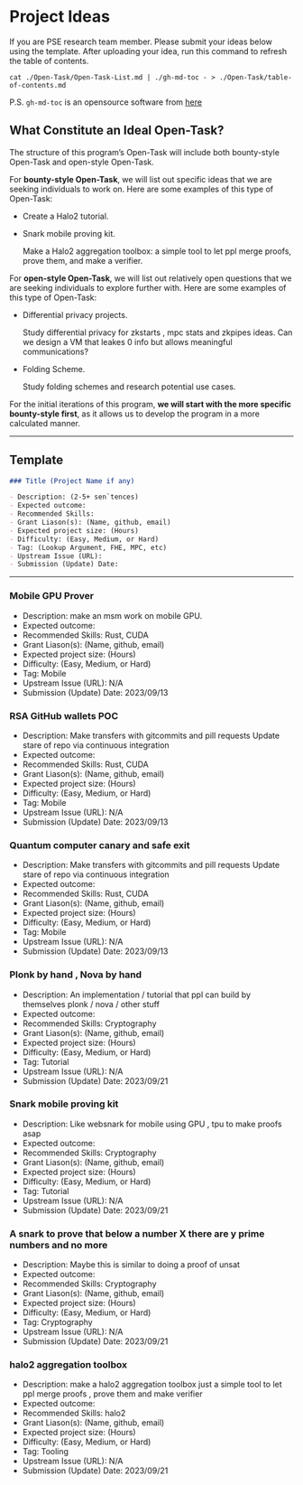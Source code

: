 # Project Ideas

If you are PSE research team member. Please submit your ideas below using the template. After uploading your idea, run this command to refresh the table of contents.

```shell
cat ./Open-Task/Open-Task-List.md | ./gh-md-toc - > ./Open-Task/table-of-contents.md
```

P.S. `gh-md-toc` is an opensource software from [here](https://github.com/ekalinin/github-markdown-toc)

## What Constitute an Ideal Open-Task?

The structure of this program’s Open-Task will include both bounty-style Open-Task and open-style Open-Task.

For **bounty-style Open-Task**, we will list out specific ideas that we are seeking individuals to work on. Here are some examples of this type of Open-Task:

- Create a Halo2 tutorial.
- Snark mobile proving kit.

    Make a Halo2 aggregation toolbox: a simple tool to let ppl merge proofs, prove them, and make a verifier.

For **open-style Open-Task**, we will list out relatively open questions that we are seeking individuals to explore further with. Here are some examples of this type of Open-Task:

- Differential privacy projects.

    Study differential privacy for zkstarts , mpc stats and zkpipes ideas. Can we design a VM that leakes 0 info but allows meaningful communications?

- Folding Scheme.

    Study folding schemes and research potential use cases.

For the initial iterations of this program, **we will start with the more specific bounty-style first**, as it allows us to develop the program in a more calculated manner.

---

## Template

```markdown
### Title (Project Name if any)

- Description: (2-5+ sen`tences)
- Expected outcome:
- Recommended Skills:
- Grant Liason(s): (Name, github, email)
- Expected project size: (Hours)
- Difficulty: (Easy, Medium, or Hard)
- Tag: (Lookup Argument, FHE, MPC, etc)
- Upstream Issue (URL):
- Submission (Update) Date: 
```

---

### Mobile GPU Prover

- Description: make an msm work on mobile GPU.
- Expected outcome:
- Recommended Skills: Rust, CUDA
- Grant Liason(s): (Name, github, email)
- Expected project size: (Hours)
- Difficulty: (Easy, Medium, or Hard)
- Tag: Mobile
- Upstream Issue (URL): N/A
- Submission (Update) Date: 2023/09/13

### RSA GitHub wallets POC

- Description: Make transfers with gitcommits and pill requests
Update stare of repo via continuous integration
- Expected outcome:
- Recommended Skills: Rust, CUDA
- Grant Liason(s): (Name, github, email)
- Expected project size: (Hours)
- Difficulty: (Easy, Medium, or Hard)
- Tag: Mobile
- Upstream Issue (URL): N/A
- Submission (Update) Date: 2023/09/13

### Quantum computer canary and safe exit

- Description: Make transfers with gitcommits and pill requests
Update stare of repo via continuous integration
- Expected outcome:
- Recommended Skills: Rust, CUDA
- Grant Liason(s): (Name, github, email)
- Expected project size: (Hours)
- Difficulty: (Easy, Medium, or Hard)
- Tag: Mobile
- Upstream Issue (URL): N/A
- Submission (Update) Date: 2023/09/13

### Plonk by hand , Nova by hand

- Description: An implementation / tutorial that ppl can build by themselves plonk / nova / other stuff
- Expected outcome:
- Recommended Skills: Cryptography
- Grant Liason(s): (Name, github, email)
- Expected project size: (Hours)
- Difficulty: (Easy, Medium, or Hard)
- Tag: Tutorial
- Upstream Issue (URL): N/A
- Submission (Update) Date: 2023/09/21

### Snark mobile proving kit

- Description: Like websnark for mobile using GPU , tpu to make proofs asap
- Expected outcome:
- Recommended Skills: Cryptography
- Grant Liason(s): (Name, github, email)
- Expected project size: (Hours)
- Difficulty: (Easy, Medium, or Hard)
- Tag: Tutorial
- Upstream Issue (URL): N/A
- Submission (Update) Date: 2023/09/21

### A snark to prove that below a number X there are y prime numbers and no more

- Description: Maybe this is similar to doing a proof of unsat
- Expected outcome:
- Recommended Skills: Cryptography
- Grant Liason(s): (Name, github, email)
- Expected project size: (Hours)
- Difficulty: (Easy, Medium, or Hard)
- Tag: Cryptography
- Upstream Issue (URL): N/A
- Submission (Update) Date: 2023/09/21

### halo2 aggregation toolbox

- Description: make a halo2 aggregation toolbox just a simple tool to let ppl merge proofs , prove them and make verifier
- Expected outcome:
- Recommended Skills: halo2
- Grant Liason(s): (Name, github, email)
- Expected project size: (Hours)
- Difficulty: (Easy, Medium, or Hard)
- Tag: Tooling
- Upstream Issue (URL): N/A
- Submission (Update) Date: 2023/09/21